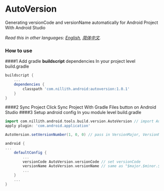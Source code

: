 ﻿# AutoVersion
Generating versionCode and versionName automatically for Android Project With Android Studio

*Read this in other languages: [English](README.md), [简体中文](README.zh-cn.md).*

### How to use
####1 Add gradle **buildscript** dependencies
In your project level build.gradle
```groovy
buildscript {
	...
    dependencies {
        classpath 'com.nillith.android:autoversion:1.0.1'
    }
}
```
####2 Sync Project
Click Sync Project With Gradle Files button on Android Studio
####3 Setup android config
In you module level build.gradle
```groovy
import com.nillith.android.tools.build.version.AutoVersion // import AutoVersion
apply plugin: 'com.android.application'

AutoVersion.setVersionNumber(1, 0, 0) // pass in VersionMajor, VersionMinor and VersionPatch.(autoversion only generate VersionBuild for you)

android {
...
    defaultConfig {
        ...
        versionCode AutoVersion.versionCode // set versionCode
        versionName AutoVersion.versionName // same as "$major.$minor.$patch.$versionCode"
		...
    }
	...
}
```
